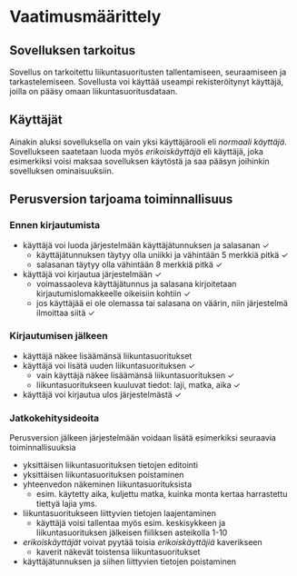 # Vaatimusmäärittely
## Sovelluksen tarkoitus

Sovellus on tarkoitettu liikuntasuoritusten tallentamiseen, seuraamiseen ja tarkastelemiseen. Sovellusta voi käyttää useampi rekisteröitynyt käyttäjä, joilla on pääsy omaan liikuntasuoritusdataan.

## Käyttäjät

Ainakin aluksi sovelluksella on vain yksi käyttäjärooli eli *normaali käyttäjä*. Sovellukseen saatetaan luoda myös *erikoiskäyttäjä* eli käyttäjä, joka esimerkiksi voisi maksaa sovelluksen käytöstä ja saa pääsyn joihinkin sovelluksen ominaisuuksiin.

## Perusversion tarjoama toiminnallisuus

### Ennen kirjautumista

* käyttäjä voi luoda järjestelmään käyttäjätunnuksen ja salasanan ✓
  * käyttäjätunnuksen täytyy olla uniikki ja vähintään 5 merkkiä pitkä ✓
  * salasanan täytyy olla vähintään 8 merkkiä pitkä ✓
* käyttäjä voi kirjautua järjestelmään ✓
  * voimassaoleva käyttäjätunnus ja salasana kirjoitetaan kirjautumislomakkeelle oikeisiin kohtiin ✓
  * jos käyttäjää ei ole olemassa tai salasana on väärin, niin järjestelmä ilmoittaa siitä ✓

### Kirjautumisen jälkeen

* käyttäjä näkee lisäämänsä liikuntasuoritukset
* käyttäjä voi lisätä uuden liikuntasuorituksen ✓
  * vain käyttäjä näkee lisäämänsä liikuntasuorituksen ✓
  * liikuntasuoritukseen kuuluvat tiedot: laji, matka, aika ✓
* käyttäjä voi kirjautua ulos järjestelmästä ✓

### Jatkokehitysideoita

Perusversion jälkeen järjestelmään voidaan lisätä esimerkiksi seuraavia toiminnallisuuksia

* yksittäisen liikuntasuorituksen tietojen editointi
* yksittäisen liikuntasuorituksen poistaminen
* yhteenvedon näkeminen liikuntasuorituksista
  * esim. käytetty aika, kuljettu matka, kuinka monta kertaa harrastettu tiettyä lajia yms.
* liikuntasuoritukseen liittyvien tietojen laajentaminen
  * käyttäjä voisi tallentaa myös esim. keskisykkeen ja liikuntasuorituksen jälkeisen fiiliksen asteikolla 1-10
* *erikoiskäyttäjät* voivat pyytää toisia *erikoiskäyttäjiä* kaverikseen
  * kaverit näkevät toistensa liikuntasuoritukset
* käyttäjätunnuksen ja siihen liittyvien tietojen poistaminen
